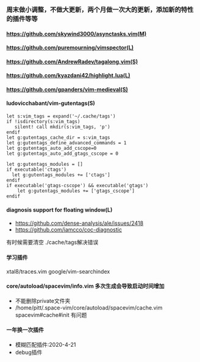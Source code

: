### 周末做小调整，不做大更新，两个月做一次大的更新，添加新的特性的插件等等

#### https://github.com/skywind3000/asynctasks.vim(M)
#### https://github.com/puremourning/vimspector(L)
#### https://github.com/AndrewRadev/tagalong.vim(S)
#### https://github.com/kyazdani42/highlight.lua(L)
#### https://github.com/gpanders/vim-medieval(S)
#### ludovicchabant/vim-gutentags(S)
```
let s:vim_tags = expand('~/.cache/tags')
if !isdirectory(s:vim_tags)
   silent! call mkdir(s:vim_tags, 'p')
endif
let g:gutentags_cache_dir = s:vim_tags
let g:gutentags_define_advanced_commands = 1
let g:gutentags_auto_add_cscope=0
let g:gutentags_auto_add_gtags_cscope = 0

let g:gutentags_modules = []
if executable('ctags')
  let g:gutentags_modules += ['ctags']
endif
if executable('gtags-cscope') && executable('gtags')
	let g:gutentags_modules += ['gtags_cscope']
endif
```

#### diagnosis support for floating window(L)
- https://github.com/dense-analysis/ale/issues/2418
- https://github.com/iamcco/coc-diagnostic



有时候需要清空 ./cache/tags解决错误

#### 学习插件
xtal8/traces.vim
google/vim-searchindex

#### core/autoload/spacevim/info.vim 多次生成会导致启动时间增加
- 不能删除private文件夹
- /home/pitt/.space-vim/core/autoload/spacevim/cache.vim  spacevim#cache#init
有问题

#### 一年换一次插件
- 模糊匹配插件:2020-4-21
- debug插件
